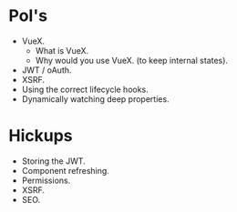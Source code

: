 # PoI's

- VueX.
  - What is VueX.
  - Why would you use VueX. (to keep internal states).
- JWT / oAuth.
- XSRF.
- Using the correct lifecycle hooks.
- Dynamically watching deep properties.

# Hickups

- Storing the JWT.
- Component refreshing.
- Permissions.
- XSRF.
- SEO.
